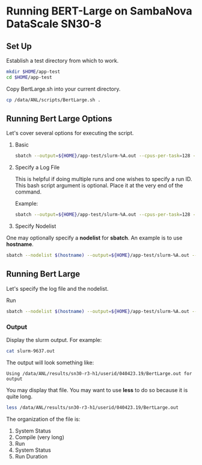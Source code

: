 # Running BERT-Large on SambaNova DataScale SN30-8

<!-- ## Getting started

1. Login to SambaNova login node.
    ```bash
    ssh ALCFUserID@sambanova.alcf.anl.gov
    ```

2. Connect to the one of the destination SambaNova nodes:
    ```bash
    ssh sn30-r1-h1
    or
    ssh sn30-r2-h1
    ``` -->

## Set Up

Establish a test directory from which to work.

```bash
mkdir $HOME/app-test
cd $HOME/app-test
```

Copy BertLarge.sh into your current directory.

```bash
cp /data/ANL/scripts/BertLarge.sh .
```

## Running Bert Large Options

Let's cover several options for executing the script.

1. Basic

   ```bash
   sbatch --output=${HOME}/app-test/slurm-%A.out --cpus-per-task=128 --gres=rdu:16 BertLarge.sh
   ```

2. Specify a Log File

   This is helpful if doing multiple runs and one wishes to specify a run ID.
   This bash script argument is optional.  Place it at the very end of the command.

   Example:

   ```bash
   sbatch --output=${HOME}/app-test/slurm-%A.out --cpus-per-task=128 --gres=rdu:16 BertLarge.sh my_runID
   ```

3. Specify Nodelist

One may optionally specify a **nodelist** for **sbatch**. An example is to use **hostname**.

   ```bash
   sbatch --nodelist $(hostname) --output=${HOME}/app-test/slurm-%A.out --cpus-per-task=128 --gres=rdu:16 BertLarge.sh
   ```

## Running Bert Large

Let's specify the log file and the nodelist.

Run

   ```bash
   sbatch --nodelist $(hostname) --output=${HOME}/app-test/slurm-%A.out --cpus-per-task=128 --gres=rdu:16 BertLarge.sh
   ```

### Output

Display the slurm output.  For example:

   ```bash
   cat slurm-9637.out
   ```

The output will look something like:

   ```console
   Using /data/ANL/results/sn30-r3-h1/userid/040423.19/BertLarge.out for output
   ```

You may display that file.  You may want to use **less** to do so because it is quite long.

   ```bash
   less /data/ANL/results/sn30-r3-h1/userid/040423.19/BertLarge.out
   ```

The organization of the file is:

1. System Status
2. Compile (very long)
3. Run
4. System Status
5. Run Duration
